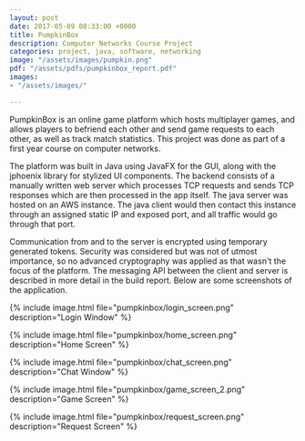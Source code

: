 ```yaml
---
layout: post
date: 2017-05-09 08:33:00 +0000
title: PumpkinBox
description: Computer Networks Course Project
categories: project, java, software, networking
image: "/assets/images/pumpkin.png"
pdf: "/assets/pdfs/pumpkinbox_report.pdf"
images:
- "/assets/images/"

---
```

PumpkinBox is an online game platform which hosts multiplayer games, and allows players to befriend each other and send game requests to each other, as well as track match statistics. This project was done as part of a first year course on computer networks.

The platform was built in Java using JavaFX for the GUI, along with the jphoenix library for stylized UI components. The backend consists of a manually written web server which processes TCP requests and sends TCP responses which are then processed in the app itself. The java server was hosted on an AWS instance. The java client would then contact this instance through an assigned static IP and exposed port, and all traffic would go through that port. 

Communication from and to the server is encrypted using temporary generated tokens. Security was considered but was not of utmost importance, so no advanced cryptography was applied as that wasn't the focus of the platform. The messaging API between the client and server is described in more detail in the build report. Below are some screenshots of the application. 

{% include image.html file="pumpkinbox/login_screen.png" description="Login Window" %}

{% include image.html file="pumpkinbox/home_screen.png" description="Home Screen" %}

{% include image.html file="pumpkinbox/chat_screen.png" description="Chat Window" %}

{% include image.html file="pumpkinbox/game_screen_2.png" description="Game Screen" %}

{% include image.html file="pumpkinbox/request_screen.png" description="Request Screen" %}